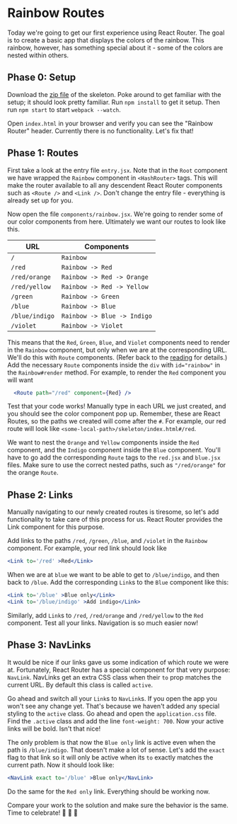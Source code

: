 # Rainbow Routes

Today we're going to get our first experience using React Router. The
goal is to create a basic app that displays the colors of the rainbow.
This rainbow, however, has something special about it - some of the
colors are nested within others.

## Phase 0: Setup

Download the [zip file][zip-skeleton] of the skeleton. Poke around to
get familiar with the setup; it should look pretty familiar. Run `npm
install` to get it setup. Then run `npm start` to start `webpack --watch`.

Open `index.html` in your browser and verify you can
see the "Rainbow Router" header.  Currently there is no functionality.
Let's fix that!

## Phase 1: Routes

First take a look at the entry file `entry.jsx`. Note that in the `Root`
component we have wrapped the `Rainbow` component in `<HashRouter>`
tags. This will make the router available to all any descendent React
Router components such as `<Route />` and `<Link />`. Don't change the
entry file - everything is already set up for you.

Now open the file `components/rainbow.jsx`. We're going to render some
of our color components from here. Ultimately we want our routes to look
like this.

URL                     | Components
------------------------|-----------
`/`                     | `Rainbow`
`/red`                  | `Rainbow -> Red`
`/red/orange`           | `Rainbow -> Red -> Orange`
`/red/yellow`           | `Rainbow -> Red -> Yellow`
`/green`                | `Rainbow -> Green`
`/blue`                 | `Rainbow -> Blue`
`/blue/indigo`          | `Rainbow -> Blue -> Indigo`
`/violet`               | `Rainbow -> Violet`

This means that the `Red`, `Green`, `Blue`, and `Violet` components need
to render in the `Rainbow` component, but only when we are at the
corresponding URL. We'll do this with `Route` components. (Refer back to
the [reading][intro] for details.) Add the necessary `Route` components
inside the `div` with `id="rainbow"` in the `Rainbow#render` method. For
example, to render the `Red` component you will want

```jsx
  <Route path="/red" component={Red} />
```

Test that your code works!  Manually type in each URL we just created,
and you should see the color component pop up.  Remember, these are
React Routes, so the paths we created will come after the `#`.  For
example, our red route will look like `<some-local-path>/skeleton/index.html#/red`.

We want to nest the `Orange` and `Yellow` components inside the `Red`
component, and the `Indigo` component inside the `Blue` component.
You'll have to go add the corresponding `Route` tags to the `red.jsx`
and `blue.jsx` files. Make sure to use the correct nested paths, such as
`"/red/orange"` for the orange `Route`.

## Phase 2: Links

Manually navigating to our newly created routes is tiresome, so let's
add functionality to take care of this process for us. React Router
provides the Link component for this purpose.

Add links to the paths `/red`, `/green`, `/blue`, and `/violet` in the
`Rainbow` component. For example, your red link should look like

```jsx
<Link to='/red' >Red</Link>
```

When we are at `blue` we want to be able to get to `/blue/indigo`, and
then back to `/blue`. Add the corresponding `Link`s to the `Blue`
component like this:

```jsx
<Link to='/blue' >Blue only</Link>
<Link to='/blue/indigo' >Add indigo</Link>
```

 Similarly, add `Link`s to `/red`, `/red/orange` and
`/red/yellow` to the `Red` component. Test all your links. Navigation is
so much easier now!

## Phase 3: NavLinks

It would be nice if our links gave us some indication of which route we
were at. Fortunately, React Router has a special component for that very
purpose: `NavLink`. NavLinks get an extra CSS class when their `to` prop
matches the current URL. By default this class is called `active`.

Go ahead and switch all your `Link`s to `NavLink`s. If you open the app
you won't see any change yet. That's because we haven't added any
special styling to the `active` class. Go ahead and open the
`application.css` file. Find the `.active` class and add the line
`font-weight: 700`. Now your active links will be bold. Isn't that nice!

The only problem is that now the `Blue only` link is active even when
the path is `/blue/indigo`. That doesn't make a lot of sense. Let's add
the `exact` flag to that link so it will only be active when its `to`
exactly matches the current path. Now it should look like:

```jsx
<NavLink exact to='/blue' >Blue only</NavLink>
```

Do the same for the `Red only` link. Everything should be working now.

Compare your work to the solution and make sure the behavior is the
same. Time to celebrate! :tada: :rainbow: :tada:

[zip-skeleton]: http://assets.aaonline.io/fullstack/react/homeworks/rainbow_routes/skeleton.zip
[with-router]: https://github.com/appacademy/curriculum/blob/master/react/readings/with_router.md
[intro]: https://github.com/appacademy/curriculum/blob/master/react/readings/intro_to_react_router.md
